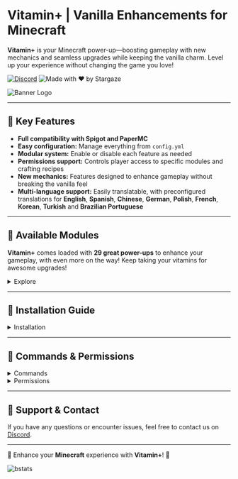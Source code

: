 # Vitamin+ | Vanilla Enhancements for Minecraft

**Vitamin+** is your Minecraft power-up—boosting gameplay with new mechanics and seamless upgrades while keeping the vanilla charm. Level up your experience without changing the game you love!

[![Discord](https://img.shields.io/discord/1079917552588816484?label=Discord&logo=discord&logoColor=white&color=FFA500&style=for-the-badge)](https://erosmari.com/discord)  ![Made with ❤️ by Stargaze](https://img.shields.io/badge/Made%20with-%E2%9D%A4%EF%B8%8F%20by%20stargaze-FFA500?style=for-the-badge)

![Banner Logo](https://cdn.modrinth.com/data/wKw0THQX/images/2a588e8eda6a2dba50af9305e97d5f60679817b6.png)

---

## 🍊 Key Features

- **Full compatibility with Spigot and PaperMC**
- **Easy configuration:** Manage everything from `config.yml`
- **Modular system:** Enable or disable each feature as needed
- **Permissions support:** Controls player access to specific modules and crafting recipes
- **New mechanics:** Features designed to enhance gameplay without breaking the vanilla feel
- **Multi-language support:** Easily translatable, with preconfigured translations for **English**, **Spanish**, **Chinese**, **German**, **Polish**, **French**, **Korean**, **Turkish** and **Brazilian Portuguese**

---

## 💊 Available Modules

**Vitamin+** comes loaded with **29 great power-ups** to enhance your gameplay, with even more on the way! Keep taking your vitamins for awesome upgrades!

<details>
  <summary>Explore</summary>

- **Armor Trim:** The armor trim gives special effects depending on the material, some effects are stackable. (Triggered with `Shift` or Passive effect and configurable)
  <details>
    <summary>Materials</summary>

    - **Copper**: Grants *Haste* for **15 seconds** when sneaking is initiated, with a **60-second cooldown**. **Stackable**.
    - **Iron**: Attracts items with a magnet effect within a radius of **1.0 blocks per piece**. **Stackable**.
    - **Redstone**: Gives *Speed* for **5 seconds** when sneaking is initiated, with an increase of **0.05 per piece**. **Stackable**.
    - **Emerald**: Applies *Hero of the Village* when opening merchant inventories (up to **5 stacks**). **Stackable**.
    - **Netherite**: Provides *Fire Resistance* for **10 seconds** with a **30-second cooldown** and *Knockback Resistance*. **Stackable**.
    - **Lapis**: Boosts XP gain by **10% per piece** and may refund between **5% and 15% of XP** when enchanting. **Stackable**.
    - **Quartz**: Grants *Night Vision* while sneaking (requires staying crouched). **Not stackable**.
    - **Diamond**: Increases armor effectiveness by **8% per piece**. **Stackable**.
    - **Amethyst**: Grants *Regeneration* to self and nearby players for **8 seconds** when damaged, with a **15-second cooldown** and a radius of **5.0 blocks**. **Stackable**.
    - **Gold**: Prevents Piglins from attacking unless provoked. **Not stackable** (only one piece needed).
  </details>
- **Auto Tool:** Automatically switches to the best tool when breaking blocks or attacking entities.
- **Carry On:** Use `Shift + Right-Click (empty hand)` to carry entities and chests. Respects regions protected with [WorldGuard](https://dev.bukkit.org/projects/worldguard) or [Lands](https://www.spigotmc.org/resources/lands-⭕-land-claim-plugin-✅-grief-prevention-protection-gui-management-nations-wars-1-21-support.53313/) to work with members only, also respects `Lootin Chests` if [Lootin](https://www.spigotmc.org/resources/lootin-1-16-1-21-5-no-more-already-looted-chests.90453/) is in the server (can be disabled).
- **Crop Protection:** Prevents crops from being trampled by players.
- **Death Chest:** Automatically creates a chest with your items when you die if it finds a safe location (configurable).
- **Death Map:** It gives you a map with the location of your death on respawn (configurable).
- **Elevator:** Create a teleporting elevator for vertical movement.
- **Elytra Armor:** Elytra provides protection similar to Netherite chestplates (configurable).
- **Enchants Back:** Recover enchantments when disenchanting using empty books in your inventory (configurable). It can also return the [AdvancedEnchantments](https://www.spigotmc.org/resources/1-17-1-21-5-⭕-advancedenchantments-⭐-500-custom-enchants-⭐create-custom-enchantments-✅.43058/) enchantments.
- **Fire Aspect On Tools:** You can use an anvil to apply `Fire Aspect I/II` to tools. It auto-smelts drops when breaking blocks. `Level I` has a 40% chance, while `Level II` has a 100% chance.
- **Invisible Item Frames:** Toggle the visibility of item frames with `Shift + Right-Click (empty hand)`.
- **Leaf Decay:** Leaves disappear faster when cutting down trees (configurable).
- **Oxygen Bottle:** Using an empty bottle in the water gives you some oxygen to breathe (configurable).
- **Pet Protection:** Prevents pets from being accidentally damaged by their owners.
- **Player XP to Books:** Convert your XP into books by `Shift + Right-Clicking` with an empty book.
- **Repair Tools:** Repairs gold, iron and diamond tools and weapons using nuggets, ingots or diamonds in the player's 2x2 inventory crafting grid.
- **Seed Replanter:** Harvest and replant crops with a `Right-Click`.
- **Silk Spawners:** Obtain spawners when mining them with `Silk Touch`.
- **Sponge with Lava:** Sponges can now absorb lava.
- **Totem from Inventory:** The Totem of Undying works from anywhere in your inventory.
- **Void Totem:** The Totem of Undying activates when falling into the void.
- **TP to Bed with Compass:** Use a compass with `Right-click` to teleport to your spawn point (configurable).
- **Unlock All Recipes:** Unlock all crafting recipes upon joining the server.
- **Tree Vein Miner:** Chop down entire trees when using `Efficiency V` tools.
- **Vein Miner:** Mine connected ores in a vein using `Efficiency V` tools.
- **Villager Follow Emeralds:** Villagers follow players holding emeralds or dropped in the ground.
- **Wall Jump:** Use `Shift` to propel yourself or slide off walls (configurable).
- **Weather Effects:** Rain causes crops to grow faster and sunshine allows mobs to have more babies.
- **Custom Recipes:** Adds new crafting recipes for items that are not normally craftable.
    - [Recipes](https://imgur.com/a/3tePcrc) (You can enable/disable specific recipes using the permissions)

</details>

---

## 📌 Installation Guide

<details><summary>Installation</summary>

## **Prerequisites**
Before installing Vitamin+, make sure your server meets the following requirements:

- **Minecraft Server:** PaperMC **1.21 or higher** (recommended **1.21.4**, the latest stable version).
- **Java:** Version **21 or higher**.

---

## **Step 1: Download the Plugin**
Download the latest version of **Vitamin+** from [Modrinth](https://modrinth.com/plugin/vitamin) and ensure you obtain a valid `.jar` file.

---

## **Step 2: Installation**
1. **Upload the file** `Vitamin.jar` to the `plugins/` folder of your PaperMC server.
2. **Restart the server** to automatically generate the configuration files.
3. **Verify installation** by checking the console. If the installation was successful, you will see a message indicating that the plugin has been loaded correctly.

---

## **Step 3: Initial Configuration**
1. **Navigate to the configuration folder:** `plugins/Vitamin/`
2. **Edit `config.yml`** to adjust settings as you like.
3. **Restart** the server or **reload** the plugin.

---

## **Step 4: Troubleshooting**
- **The plugin does not load:** It is recommended to use **PaperMC 1.21.4**, the latest stable version. Also, ensure you are using Java 21 or higher.

---

## **Support & Contact**
If you encounter issues or have questions, contact support on **[Discord](https://erosmari.com/discord)** or refer to the official plugin documentation.

</details>

---

## 🔐 Commands & Permissions

<details>
  <summary>Commands</summary>

**Vitamin+** also provides a variety of aliases for each command `/vitamin`, `/vita`, and `/vi`.

- `/vitamin module <module> <enable/disable>` - Enables or disables a specific module globally.
- `/vitamin pmodule <module> <enable/disable>` - Enables or disables a specific module individually if enabled globally and has permissions.
- `/vitamin reload` - Reloads the plugin configuration.

</details>

<details>
  <summary>Permissions</summary>

- `vitamin.use` - Allows the use of Vitamin+ commands.
- `vitamin.module` - Grants permission to modify module states.
- `vitamin.pmodule` - Grants permission to modify individual module states if they are enabled globally and have permissions to use them.
- `vitamin.reload` - Allows reloading the plugin configuration.

---

- `vitamin.module.*` - Grants permission to use all modules.
- `vitamin.module.auto_tool` - Allows the use of the Auto Tool module.
- `vitamin.module.carry_on` - Allows the use of the Carry On module.
- `vitamin.module.crop_protection` - Allows the use of the Crop Protection module.
- `vitamin.module.death_chest` - Allows the use of the Death Chest module.
- `vitamin.module.death_map` - Allows the use of the Death Map module.
- `vitamin.module.elevator` - Allows the use of the Elevator module.
- `vitamin.module.elytra_armor` - Allows the use of the Elytra Armor module.
- `vitamin.module.enchants_back` - Allows the use of the Enchants Back module.
- `vitamin.module.fire_aspect_tools` - Allows the use of the Fire Aspect On Tools module.
- `vitamin.module.invisible_item_frames` - Allows the use of the Invisible Item Frames module.
- `vitamin.module.pet_protection` - Allows the use of the Pet Protection module.
- `vitamin.module.xp_books` - Allows the use of the Player XP to Books module.
- `vitamin.module.repair` - Allows the use of the Repair Tools module.
- `vitamin.module.replanter` - Allows the use of the Seed Replanter module.
- `vitamin.module.silk_spawners` - Allows the use of the Silk Spawners module.
- `vitamin.module.sponge_with_lava` - Allows the use of the Sponge with Lava module.
- `vitamin.module.totem_from_inventory` - Allows the use of the Totem from Inventory module.
- `vitamin.module.void_totem` - Allows the use of the Void Totem module.
- `vitamin.module.tp_compass` - Allows the use of the TP to Bed with Compass module.
- `vitamin.module.unlock_recipes` - Allows the use of the Unlock All Recipes module.
- `vitamin.module.tree_vein_miner` - Allows the use of the Tree Vein Miner module.
- `vitamin.module.vein_miner` - Allows the use of the Vein Miner module.
- `vitamin.module.villager_taunt` - Allows the use of the Villager Follow Emeralds module.
- `vitamin.module.wall_jump` - Allows the use of the Wall Jump module.
- `vitamin.module.weather_effects` - Allows the use of the Weather Effects module.

---

- `vitamin.craft.*` - Grants permission to use all custom recipes.
- `vitamin.craft.obsidian` - Allows the use of the Obsidian recipe.
- `vitamin.craft.nether_star` - Allows the use of the Nether Star recipe.
- `vitamin.craft.elytra` - Allows the use of the Elytra recipe.
- `vitamin.craft.enchanted_golden_apple` - Allows the use of the Enchanted Golden Apple recipe.
- `vitamin.craft.gilded_blackstone` - Allows the use of the Gilded Blackstone recipe.
- `vitamin.craft.hearts_of_the_sea` - Allows the use of the Heart of the Sea recipe.
- `vitamin.craft.iron_horse_armor` - Allows the use of the Iron Horse Armor recipe.
- `vitamin.craft.golden_horse_armor` - Allows the use of the Golden Horse Armor recipe.
- `vitamin.craft.diamond_horse_armor` - Allows the use of the Diamond Horse Armor recipe.
- `vitamin.craft.calcite` - Allows the use of the Calcite recipe.
- `vitamin.craft.deepslate` - Allows the use of the Deepslate recipe.
- `vitamin.craft.cobbled_deepslate` - Allows the use of the Cobbled Deepslate recipe.
- `vitamin.craft.tuff` - Allows the use of the Tuff recipe.
- `vitamin.craft.dirt_path` - Allows the use of the Dirt Path recipe.
- `vitamin.craft.reinforced_deepslate` - Allows the use of the Reinforced Deepslate recipe.
- `vitamin.craft.lava_bucket` - Allows the use of the Lava Bucket recipe.
- `vitamin.craft.trident` - Allows the use of the Trident recipe.
- `vitamin.craft.totem_of_undying` - Allows the use of the Totem of Undying recipe.
- `vitamin.craft.grass_block` - Allows the use of the Grass Block recipe.
- `vitamin.craft.nametag` - Allows the use of the Name Tag recipe.
- `vitamin.craft.saddle` - Allows the use of the Saddle recipe.

</details> 

---

## 💬 Support & Contact

If you have any questions or encounter issues, feel free to contact us on [Discord](https://erosmari.com/discord).

---

💊 Enhance your **Minecraft** experience with **Vitamin+**! 💊

![bstats](https://bstats.org/signatures/bukkit/Vitamin%20-%20Vanilla%20Enhanced.svg)